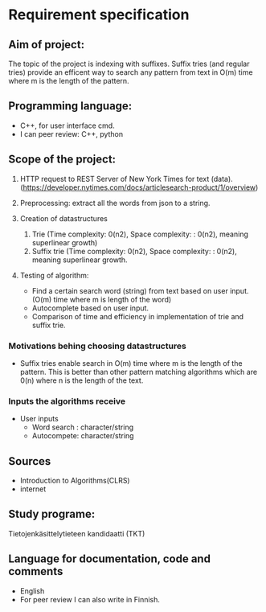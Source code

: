 
# Requirement specification

## Aim of project:

The topic of the project is indexing with suffixes. Suffix tries (and regular tries) provide an efficent way to search any pattern from text in O(m) time where m is the length of the pattern. 

## Programming language:
- C++, for user interface cmd. 
- I can peer review: C++, python

## Scope of the project:

1. HTTP request to REST Server of New York Times for text (data). (https://developer.nytimes.com/docs/articlesearch-product/1/overview)

2. Preprocessing: extract all the words from json to a string.

3. Creation of datastructures 
    1. Trie (Time complexity: 0(n2), Space complexity: : 0(n2), meaning superlinear growth)
    2. Suffix trie (Time complexity: 0(n2), Space complexity: : 0(n2), meaning superlinear growth. 

4. Testing of algorithm:
    - Find a certain search word (string) from text based on user input. (O(m) time where m is length of the word)
    - Autocomplete based on user input.
    - Comparison of time and efficiency in implementation of trie and suffix trie. 
  
 
### Motivations behing choosing datastructures
  - Suffix tries enable search in O(m) time where m is the length of the pattern. This is better than other pattern matching algorithms which are 0(n) where n is the length of the text. 

### Inputs the algorithms receive
  - User inputs
    - Word search : character/string
    - Autocompete: character/string

## Sources
  - Introduction to Algorithms(CLRS)
  - internet

## Study programe:
 Tietojenkäsittelytieteen kandidaatti (TKT) 
 
## Language for documentation, code and comments 
  - English
  - For peer review I can also write in Finnish. 





